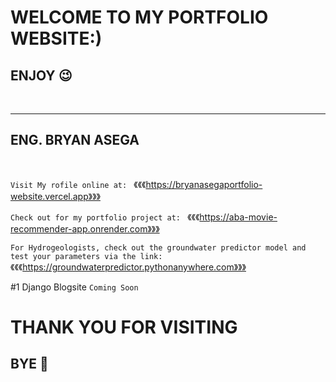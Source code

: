 # WELCOME TO MY PORTFOLIO WEBSITE:)
## ENJOY 😉 
<br>

---
 ENG. BRYAN ASEGA
---
<br>

```Visit My rofile online at: ``` 《《《https://bryanasegaportfolio-website.vercel.app》》》<br>


```Check out for my portfolio project at: ``` 《《《https://aba-movie-recommender-app.onrender.com》》》<br>

```For Hydrogeologists, check out the groundwater predictor model and test your parameters via the link: ``` 《《《https://groundwaterpredictor.pythonanywhere.com》》》

#1 Django Blogsite
```Coming Soon```

# THANK YOU FOR VISITING
## BYE 👋 